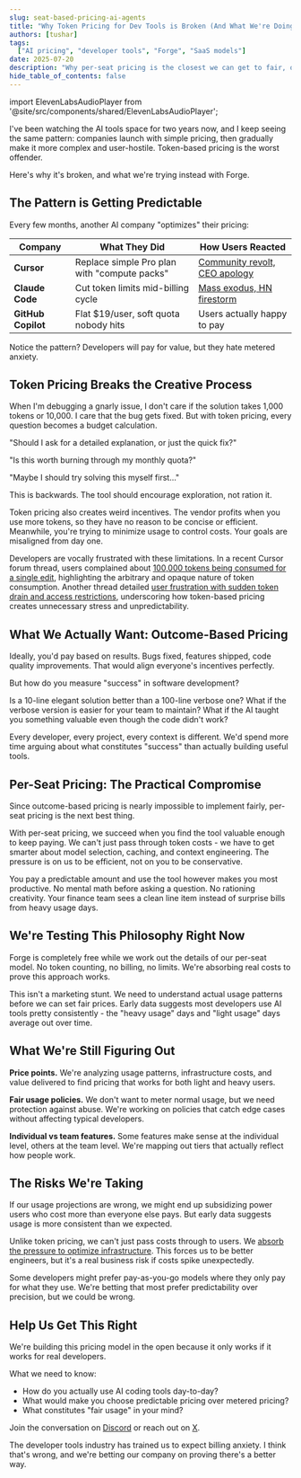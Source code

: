 ```yaml
---
slug: seat-based-pricing-ai-agents
title: "Why Token Pricing for Dev Tools is Broken (And What We're Doing About It)"
authors: [tushar]
tags:
  ["AI pricing", "developer tools", "Forge", "SaaS models"]
date: 2025-07-20
description: "Why per-seat pricing is the closest we can get to fair, outcome-based pricing for developer tools."
hide_table_of_contents: false
---
```


import ElevenLabsAudioPlayer from '@site/src/components/shared/ElevenLabsAudioPlayer';

<ElevenLabsAudioPlayer 
  publicUserId="96e32731df14f1442beaf5041eec1125596de23ef9ff6ef5d151d28a1464da1b"
  projectId="1BZC5A0EIcDSQiNFeZmi" 
/>

I've been watching the AI tools space for two years now, and I keep seeing the same pattern: companies launch with simple pricing, then gradually make it more complex and user-hostile. Token-based pricing is the worst offender.

Here's why it's broken, and what we're trying instead with Forge.

## <!-- truncate -->

## The Pattern is Getting Predictable

Every few months, another AI company "optimizes" their pricing:

| Company            | What They Did                                | How Users Reacted                                                                                                                    |
| ------------------ | -------------------------------------------- | ------------------------------------------------------------------------------------------------------------------------------------ |
| **Cursor**         | Replace simple Pro plan with "compute packs" | [Community revolt, CEO apology](https://cursor.com/blog/june-2025-pricing)                                                           |
| **Claude Code**    | Cut token limits mid-billing cycle           | [Mass exodus, HN firestorm](https://techcruch.com/2025/07/17/anthropic-tightens-usage-limits-for-claude-code-without-telling-users/) |
| **GitHub Copilot** | Flat $19/user, soft quota nobody hits        | Users actually happy to pay                                                                                                          |

Notice the pattern? Developers will pay for value, but they hate metered anxiety.

## Token Pricing Breaks the Creative Process

When I'm debugging a gnarly issue, I don't care if the solution takes 1,000 tokens or 10,000. I care that the bug gets fixed. But with token pricing, every question becomes a budget calculation.

"Should I ask for a detailed explanation, or just the quick fix?"

"Is this worth burning through my monthly quota?"

"Maybe I should try solving this myself first..."

This is backwards. The tool should encourage exploration, not ration it.

Token pricing also creates weird incentives. The vendor profits when you use more tokens, so they have no reason to be concise or efficient. Meanwhile, you're trying to minimize usage to control costs. Your goals are misaligned from day one.

Developers are vocally frustrated with these limitations. In a recent Cursor forum thread, users complained about [100,000 tokens being consumed for a single edit](https://forum.cursor.com/t/why-is-a-simple-edit-eating-100-000-tokens-let-s-talk-about-this/120025), highlighting the arbitrary and opaque nature of token consumption. Another thread detailed [user frustration with sudden token drain and access restrictions](https://forum.cursor.com/t/frustrated-with-cursor-s-sudden-token-drain-and-access-restrictions/118086), underscoring how token-based pricing creates unnecessary stress and unpredictability.

## What We Actually Want: Outcome-Based Pricing

Ideally, you'd pay based on results. Bugs fixed, features shipped, code quality improvements. That would align everyone's incentives perfectly.

But how do you measure "success" in software development?

Is a 10-line elegant solution better than a 100-line verbose one? What if the verbose version is easier for your team to maintain? What if the AI taught you something valuable even though the code didn't work?

Every developer, every project, every context is different. We'd spend more time arguing about what constitutes "success" than actually building useful tools.

## Per-Seat Pricing: The Practical Compromise

Since outcome-based pricing is nearly impossible to implement fairly, per-seat pricing is the next best thing.

With per-seat pricing, we succeed when you find the tool valuable enough to keep paying. We can't just pass through token costs - we have to get smarter about model selection, caching, and context engineering. The pressure is on us to be efficient, not on you to be conservative.

You pay a predictable amount and use the tool however makes you most productive. No mental math before asking a question. No rationing creativity. Your finance team sees a clean line item instead of surprise bills from heavy usage days.

## We're Testing This Philosophy Right Now

Forge is completely free while we work out the details of our per-seat model. No token counting, no billing, no limits. We're absorbing real costs to prove this approach works.

This isn't a marketing stunt. We need to understand actual usage patterns before we can set fair prices. Early data suggests most developers use AI tools pretty consistently - the "heavy usage" days and "light usage" days average out over time.

## What We're Still Figuring Out

**Price points.** We're analyzing usage patterns, infrastructure costs, and value delivered to find pricing that works for both light and heavy users.

**Fair usage policies.** We don't want to meter normal usage, but we need protection against abuse. We're working on policies that catch edge cases without affecting typical developers.

**Individual vs team features.** Some features make sense at the individual level, others at the team level. We're mapping out tiers that actually reflect how people work.

## The Risks We're Taking

If our usage projections are wrong, we might end up subsidizing power users who cost more than everyone else pays. But early data suggests usage is more consistent than we expected.

Unlike token pricing, we can't just pass costs through to users. We [absorb the pressure to optimize infrastructure](https://forgecode.dev/blog/forge-incident-12-july-2025-rca-2/). This forces us to be better engineers, but it's a real business risk if costs spike unexpectedly.

Some developers might prefer pay-as-you-go models where they only pay for what they use. We're betting that most prefer predictability over precision, but we could be wrong.

## Help Us Get This Right

We're building this pricing model in the open because it only works if it works for real developers.

What we need to know:

- How do you actually use AI coding tools day-to-day?
- What would make you choose predictable pricing over metered pricing?
- What constitutes "fair usage" in your mind?

Join the conversation on [Discord](https://discord.gg/kRZBPpkgwq) or reach out on [X](https://x.com/forgecodehq).

The developer tools industry has trained us to expect billing anxiety. I think that's wrong, and we're betting our company on proving there's a better way.

